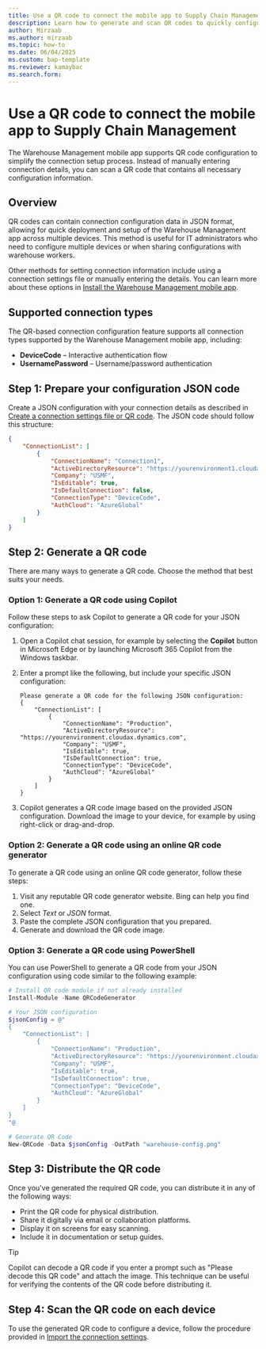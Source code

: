 ```yaml
---
title: Use a QR code to connect the mobile app to Supply Chain Management
description: Learn how to generate and scan QR codes to quickly configure the Warehouse Management mobile app
author: Mirzaab
ms.author: mirzaab
ms.topic: how-to
ms.date: 06/04/2025
ms.custom: bap-template
ms.reviewer: kamaybac
ms.search.form:
---
```


# Use a QR code to connect the mobile app to Supply Chain Management

The Warehouse Management mobile app supports QR code configuration to simplify the connection setup process. Instead of manually entering connection details, you can scan a QR code that contains all necessary configuration information.

## Overview

QR codes can contain connection configuration data in JSON format, allowing for quick deployment and setup of the Warehouse Management app across multiple devices. This method is useful for IT administrators who need to configure multiple devices or when sharing configurations with warehouse workers. 

Other methods for setting connection information include using a connection settings file or manually entering the details. You can learn more about these options in [Install the Warehouse Management mobile app](install-configure-warehouse-management-app.md).

## Supported connection types

The QR-based connection configuration feature supports all connection types supported by the Warehouse Management mobile app, including:

- **DeviceCode** – Interactive authentication flow
- **UsernamePassword** – Username/password authentication

## Step 1: Prepare your configuration JSON code

Create a JSON configuration with your connection details as described in [Create a connection settings file or QR code](install-configure-warehouse-management-app.md#connection-file-qr). The JSON code should follow this structure:

```json
{
    "ConnectionList": [
        {
            "ConnectionName": "Connection1",
            "ActiveDirectoryResource": "https://yourenvironment1.cloudax.dynamics.com",
            "Company": "USMF",
            "IsEditable": true,
            "IsDefaultConnection": false,
            "ConnectionType": "DeviceCode",
            "AuthCloud": "AzureGlobal"
        }
    ]
}
```

## Step 2: Generate a QR code

There are many ways to generate a QR code. Choose the method that best suits your needs.

### Option 1: Generate a QR code using Copilot

Follow these steps to ask Copilot to generate a QR code for your JSON configuration:

1. Open a Copilot chat session, for example by selecting the **Copilot** button in Microsoft Edge or by launching Microsoft 365 Copilot from the Windows taskbar.
1. Enter a prompt like the following, but include your specific JSON configuration:

   ```text
   Please generate a QR code for the following JSON configuration:
   {
       "ConnectionList": [
           {
               "ConnectionName": "Production",
               "ActiveDirectoryResource": "https://yourenvironment.cloudax.dynamics.com",
               "Company": "USMF",
               "IsEditable": true,
               "IsDefaultConnection": true,
               "ConnectionType": "DeviceCode",
               "AuthCloud": "AzureGlobal"
           }
       ]
   }
   ```

1. Copilot generates a QR code image based on the provided JSON configuration. Download the image to your device, for example by using right-click or drag-and-drop.

### Option 2: Generate a QR code using an online QR code generator

To generate a QR code using an online QR code generator, follow these steps:

1. Visit any reputable QR code generator website. Bing can help you find one.
1. Select *Text* or *JSON* format.
1. Paste the complete JSON configuration that you prepared.
1. Generate and download the QR code image.

### Option 3: Generate a QR code using PowerShell

You can use PowerShell to generate a QR code from your JSON configuration using code similar to the following example:

```powershell
# Install QR code module if not already installed
Install-Module -Name QRCodeGenerator

# Your JSON configuration
$jsonConfig = @"
{
    "ConnectionList": [
        {
            "ConnectionName": "Production",
            "ActiveDirectoryResource": "https://yourenvironment.cloudax.dynamics.com",
            "Company": "USMF",
            "IsEditable": true,
            "IsDefaultConnection": true,
            "ConnectionType": "DeviceCode",
            "AuthCloud": "AzureGlobal"
        }
    ]
}
"@

# Generate QR Code
New-QRCode -Data $jsonConfig -OutPath "warehouse-config.png"
```

## Step 3: Distribute the QR code

Once you've generated the required QR code, you can distribute it in any of the following ways:

- Print the QR code for physical distribution.
- Share it digitally via email or collaboration platforms.
- Display it on screens for easy scanning.
- Include it in documentation or setup guides.

> [!TIP]
> Copilot can decode a QR code if you enter a prompt such as "Please decode this QR code" and attach the image. This technique can be useful for verifying the contents of the QR code before distributing it.

## Step 4: Scan the QR code on each device

To use the generated QR code to configure a device, follow the procedure provided in [Import the connection settings](install-configure-warehouse-management-app.md#config).
